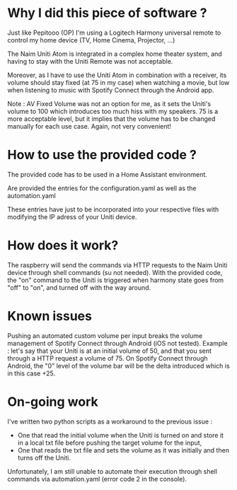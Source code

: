 # Why I did this piece of software ?

Just like Pepitooo (OP) I'm using a Logitech Harmony universal remote to control my home device (TV, Home Cinema, Projector, ...)

The Naim Uniti Atom is integrated in a complex home theater system, and having to stay with the Uniti Remote was not acceptable.

Moreover, as I have to use the Uniti Atom in combination with a receiver, its volume should stay fixed (at 75 in my case) when watching a movie, but low when listening to music with Spotify Connect through the Android app.

Note : AV Fixed Volume was not an option for me, as it sets the Uniti's volume to 100 which introduces too much hiss with my speakers. 75 is a more acceptable level, but it implies that the volume has to be changed manually for each use case. Again, not very convenient!

# How to use the provided code ?

The provided code has to be used in a Home Assistant environment.

Are provided the entries for the configuration.yaml as well as the automation.yaml

These entries have just to be incorporated into your respective files with modifying the IP adress of your Uniti device.

# How does it work?

The raspberry will send the commands via HTTP requests to the Naim Uniti device through shell commands (su not needed).
With the provided code, the "on" command to the Uniti is triggered when harmony state goes from "off" to "on", and turned off with the way around.

# Known issues

Pushing an automated custom volume per input breaks the volume management of Spotify Connect through Android (iOS not tested).
Example : let's say that your Uniti is at an initial volume of 50, and that you sent through a HTTP request a volume of 75. On Spotify Connect through Android, the "0" level of the volume bar will be the delta introduced which is in this case +25. 

# On-going work
I've written two python scripts as a workaround to the previous issue :
- One that read the initial volume when the Uniti is turned on and store it in a local txt file before pushing the target volume for the input,
- One that reads the txt file and sets the volume as it was initially and then turns off the Uniti.

Unfortunately, I am still unable to automate their execution through shell commands via automation.yaml (error code 2 in the console).
